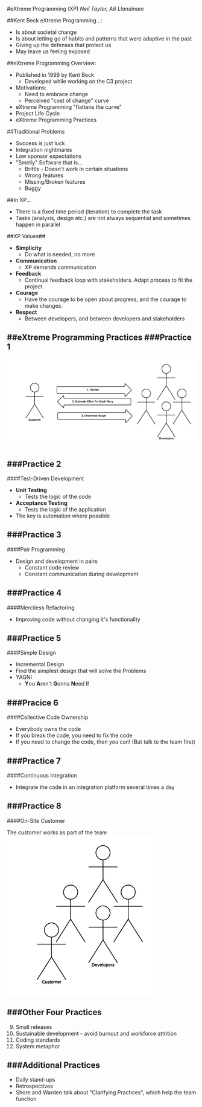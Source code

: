 #eXtreme Programming (XP)
*Neil Taylor, A6 Llandinam*

##Kent Beck
eXtreme Programming...:
* Is about societal change
* Is about letting go of habits and patterns that were adaptive in the past
* Giving up the defenses that protect us
* May leave us feeling exposed

##eXtreme Programming Overview:
* Published in 1999 by Kent Beck
    * Developed while working on the C3 project
* Motivations:
    * Need to embrace change
    * Perceived "cost of change" curve
* eXtreme Programming "flattens the curve"
* Project Life Cycle
* eXtreme Programming Practices

##Traditional Problems
* Success is just luck
* Integration nightmares
* Low sponsor expectations
* "Smelly" Software that is...
    * Brittle - Doesn't work in certain situations
    * Wrong features
    * Missing/Broken features
    * Buggy

##In XP...
* There is a fixed time period (iteration) to complete the task
* Tasks (analysis, design etc.) are not always sequential and sometimes happen in parallel

##XP Values##
* **Simplicity**
    * Do what is needed, no more
* **Communication**
    * XP demands communication
* **Feedback**
    * Continual feedback loop with stakeholders. Adapt process to fit the project.
* **Courage**
    * Have the courage to be open about progress, and the courage to make changes.
* **Respect**
    * Between developers, and between developers and stakeholders

##eXtreme Programming Practices
###Practice 1
---
![Customer - Development Team Communication](./customer-developer.png)

###Practice 2
---
####Test-Driven Development
* **Unit Testing**
    * Tests the logic of the code
* **Acceptance Testing**
    * Tests the logic of the application
* The key is automation where possible

###Practice 3
---
####Pair Programming
* Design and development in pairs
    * Constant code review
    * Constant communication during development

###Practice 4
---
####Merciless Refactoring
* Improving code without changing it's functionality

###Practice 5
---
####Simple Design

* Incremental Design
* Find the simplest design that will solve the Problems
* YAGNI
    * **Y**ou **A**ren't **G**onna **N**eed **I**!

###Pracice 6
---
####Collective Code Ownership
* Everybody owns the code
* If you break the code, you need to fix the code
* If you need to change the code, then you can! (But talk to the team first)

###Practice 7
---
####Continuous Integration

* Integrate the code in an integration platform several times a day

###Practice 8
---
####On-Site Customer

The customer works as part of the team
![On-Site Customer](./on-site-customer.png)

###Other Four Practices
---
9. Small releases
10. Sustainable development - avoid burnout and workforce attrition
11. Coding standards
12. System metaphor

###Additional Practices
---
* Daily stand-ups
* Retrospectives
* Shore and Warden talk about "Clarifying Practices", which help the team function
